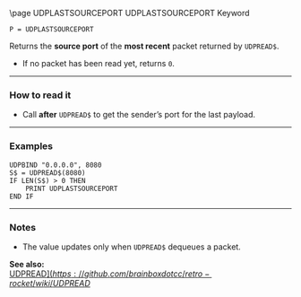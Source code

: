 \page UDPLASTSOURCEPORT UDPLASTSOURCEPORT Keyword
```basic
P = UDPLASTSOURCEPORT
```

Returns the **source port** of the **most recent** packet returned by `UDPREAD$`.

- If no packet has been read yet, returns `0`.

---

### How to read it

- Call **after** `UDPREAD$` to get the sender’s port for the last payload.

---

### Examples
```basic
UDPBIND "0.0.0.0", 8080
S$ = UDPREAD$(8080)
IF LEN(S$) > 0 THEN
    PRINT UDPLASTSOURCEPORT
END IF
```

---

### Notes
- The value updates only when `UDPREAD$` dequeues a packet.

**See also:**  
[UDPREAD$](https://github.com/brainboxdotcc/retro-rocket/wiki/UDPREAD%24) · [UDPLASTIP$](https://github.com/brainboxdotcc/retro-rocket/wiki/UDPLASTIP%24)